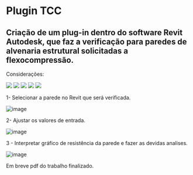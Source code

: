 # Plugin TCC 
## Criação de um plug-in dentro do software Revit Autodesk, que faz a verificação para paredes de alvenaria estrutural solicitadas a flexocompressão.

Considerações:

<img src="https://latex.codecogs.com/svg.latex?Prd\;{\geq}\;Pd\"/>
<img src="https://latex.codecogs.com/svg.latex?Mrd\;{\geq}\;Md\"/>

<img src="https://latex.codecogs.com/svg.latex?Prd=\;C-\sum\limits_{}^{}ti"/>
<img src="https://latex.codecogs.com/svg.latex?Mrd=\;C*(\frac{l}{2}-\frac{0.8x}{2})+\sum\limits_{}^{}[Ti*(di-\frac{l}{2})"/>

<img src="https://latex.codecogs.com/svg.latex?C=\;0,8*b*x*k*Fd"/>



1- Selecionar a parede no Revit que será verificada.


![image](https://user-images.githubusercontent.com/51210094/151546030-f0089463-d6ed-4df5-9678-14b91e08e82b.png)


2- Ajustar os valores de entrada.

![image](https://user-images.githubusercontent.com/51210094/151546296-42213f98-4159-4606-a699-af4c0c190fe1.png)


3 - Interpretar gráfico de resistência da parede e fazer as devidas analises.

![image](https://user-images.githubusercontent.com/51210094/151545992-1bba0863-484b-4556-8872-669946d2c66f.png)


Em breve pdf do trabalho finalizado.
